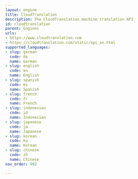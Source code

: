 ```yaml
---
layout: engine
title: CloudTranslation
description: The CloudTranslation machine translation API
id: cloudtranslation
parent: Engines
urls:
- https://www.cloudtranslation.com
- https://cloudtranslation.com/static/api_en.html
supported_languages:
- slug: german
  code: de
  name: German
- slug: english
  code: en
  name: English
- slug: spanish
  code: es
  name: Spanish
- slug: french
  code: fr
  name: French
- slug: indonesian
  code: id
  name: Indonesian
- slug: japanese
  code: ja
  name: Japanese
- slug: korean
  code: ko
  name: Korean
- slug: chinese
  code: zh
  name: Chinese
nav_order: 992

---
```



